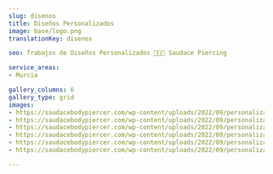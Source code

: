 ```yaml
---
slug: disenos
title: Diseños Personalizados
image: base/logo.png
translationKey: disenos

seo: Trabajos de Diseños Personalizados 🧷👂🏻 Saudace Piercing

service_areas:
- Murcia

gallery_columns: 6
gallery_type: grid
images:
- https://saudacebodypiercer.com/wp-content/uploads/2022/09/personalizados-1.jpg
- https://saudacebodypiercer.com/wp-content/uploads/2022/09/personalizados-2.jpg
- https://saudacebodypiercer.com/wp-content/uploads/2022/09/personalizados-3.jpg
- https://saudacebodypiercer.com/wp-content/uploads/2022/09/personalizados-4.jpg
- https://saudacebodypiercer.com/wp-content/uploads/2022/09/personalizados-5-768x1024.jpg
- https://saudacebodypiercer.com/wp-content/uploads/2022/09/personalizados-6-768x1024.jpg

---
```

